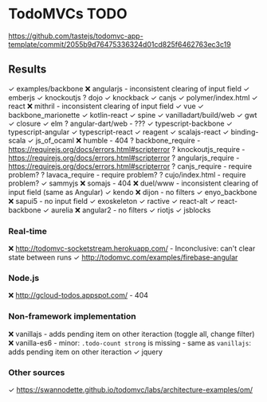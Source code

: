 # TodoMVCs TODO
https://github.com/tastejs/todomvc-app-template/commit/2055b9d76475336324d01cd825f6462763ec3c19

## Results

✓ examples/backbone 
❌ angularjs
    - inconsistent clearing of input field
✓ emberjs
✓ knockoutjs 
? dojo 
✓ knockback 
✓ canjs 
✓ polymer/index.html 
✓ react 
❌ mithril 
    - inconsistent clearing of input field
✓ vue 
✓ backbone_marionette 
✓ kotlin-react 
✓ spine 
✓ vanilladart/build/web 
✓ gwt 
✓ closure 
✓ elm 
? angular-dart/web 
     - ???
✓ typescript-backbone 
✓ typescript-angular 
✓ typescript-react 
✓ reagent 
✓ scalajs-react 
✓ binding-scala 
✓ js_of_ocaml 
❌ humble 
    - 404
? backbone_require 
    - https://requirejs.org/docs/errors.html#scripterror
? knockoutjs_require 
    - https://requirejs.org/docs/errors.html#scripterror
? angularjs_require 
    - https://requirejs.org/docs/errors.html#scripterror
? canjs_require 
    - require problem?
? lavaca_require 
    - require problem?
? cujo/index.html 
    - require problem?
✓ sammyjs 
❌ somajs 
    - 404
❌ duel/www 
    - inconsistent clearing of input field (same as Angular)
✓ kendo 
❌ dijon 
    - no filters
✓ enyo_backbone 
❌ sapui5 
    - no input field
✓ exoskeleton 
✓ ractive 
✓ react-alt 
✓ react-backbone 
✓ aurelia 
❌ angular2 
    - no filters
✓ riotjs 
✓ jsblocks

### Real-time

❌ http://todomvc-socketstream.herokuapp.com/
    - Inconclusive: can't clear state between runs
✓ http://todomvc.com/examples/firebase-angular

### Node.js

❌ http://gcloud-todos.appspot.com/
    - 404

### Non-framework implementation

❌ vanillajs
    - adds pending item on other iteraction (toggle all, change filter)
❌ vanilla-es6
    - minor: `.todo-count strong` is missing
    - same as `vanillajs`: adds pending item on other iteraction
✓ jquery

### Other sources

✓ https://swannodette.github.io/todomvc/labs/architecture-examples/om/